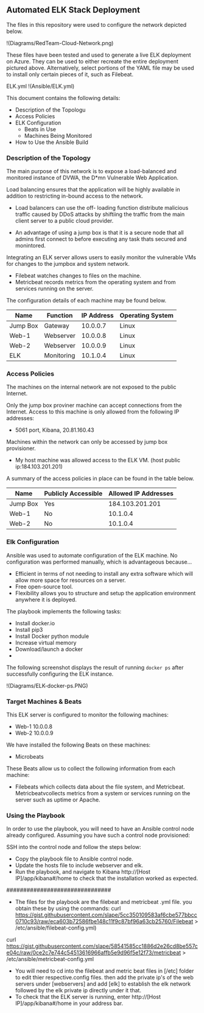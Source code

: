 ## Automated ELK Stack Deployment

The files in this repository were used to configure the network depicted below.

!(Diagrams/RedTeam-Cloud-Network.png)

These files have been tested and used to generate a live ELK deployment on Azure. They can be used to either recreate the entire deployment pictured above. Alternatively, select portions of the YAML file may be used to install only certain pieces of it, such as Filebeat.

  ELK.yml
!(Ansible/ELK.yml)

This document contains the following details:
- Description of the Topologu
- Access Policies
- ELK Configuration
  - Beats in Use
  - Machines Being Monitored
- How to Use the Ansible Build


### Description of the Topology

The main purpose of this network is to expose a load-balanced and monitored instance of DVWA, the D*mn Vulnerable Web Application.

Load balancing ensures that the application will be highly available in addition to restricting in-bound access to the network.

- Load balancers can use the off- loading function distribute malicious traffic caused by DDoS attacks by shiftiing the traffic from the main client server to a public cloud provider.  

- An advantage of using a jump box is that it is a secure node that all admins first connect to before executing any task thats secured and monintored.

Integrating an ELK server allows users to easily monitor the vulnerable VMs for changes to the jumpbox and system network.
- Filebeat watches changes to files on the machine.
- Metricbeat records metrics from the operating system and from services running on the server. 

The configuration details of each machine may be found below.


| Name     | Function | IP Address | Operating System |
|----------|----------|------------|------------------|
|Jump Box  |Gateway   |10.0.0.7    | Linux            |
|Web-1     |Webserver |10.0.0.8    | Linux            |
|Web-2     |Webserver |10.0.0.9    | Linux            |
|ELK       |Monitoring|10.1.0.4    | Linux            |
### Access Policies

The machines on the internal network are not exposed to the public Internet. 

Only the jump box proviner machine can accept connections from the Internet. Access to this machine is only allowed from the following IP addresses:
- 5061 port, Kibana, 20.81.160.43

Machines within the network can only be accessed by jump box provisioner.
- My host machine was allowed access to the ELK VM. (host public ip:184.103.201.201)

A summary of the access policies in place can be found in the table below.

| Name     | Publicly Accessible | Allowed IP Addresses |
|----------|---------------------|----------------------|
|Jump Box  |Yes                  |184.103.201.201       |
|Web-1     |No                   |10.1.0.4              |
|Web-2     |No                   |10.1.0.4              |

### Elk Configuration

Ansible was used to automate configuration of the ELK machine. No configuration was performed manually, which is advantageous because...

- Efficient in terms of not needing to install any extra software which will allow more space for resources on a server.
- Free open-source tool.
- Flexibility allows you to structure and setup the application environment anywhere it is deployed.

The playbook implements the following tasks:
- Install docker.io
- Install pip3
- Install Docker python module
- Increase virtual memory
- Download/launch a docker
- 
The following screenshot displays the result of running `docker ps` after successfully configuring the ELK instance.

!(Diagrams/ELK-docker-ps.PNG)

### Target Machines & Beats
This ELK server is configured to monitor the following machines:
- Web-1 10.0.0.8
- Web-2 10.0.0.9

We have installed the following Beats on these machines:
- Microbeats

These Beats allow us to collect the following information from each machine:
- Filebeats which collects data about the file system, and Metricbeat. Metricbeatvcollects metrics from a system or services running on the server such as uptime or Apache.

### Using the Playbook
In order to use the playbook, you will need to have an Ansible control node already configured. Assuming you have such a control node provisioned: 

SSH into the control node and follow the steps below:
- Copy the playbook file to Ansible control node.
- Update the hosts file to include webserver and elk.
- Run the playbook, and navigate to Kibana http://[Host IP]/app/kibana#/home to check that the installation worked as expected.

###############################
- The files for the playbook are the filebeat and metricbeat .yml file. you obtain these by using the commands:
curl https://gist.githubusercontent.com/slape/5cc350109583af6cbe577bbcc0710c93/raw/eca603b72586fbe148c11f9c87bf96a63cb25760/Filebeat > /etc/ansible/filebeat-config.yml) 

curl https://gist.githubusercontent.com/slape/58541585cc1886d2e26cd8be557ce04c/raw/0ce2c7e744c54513616966affb5e9d96f5e12f73/metricbeat > /etc/ansible/metricbeat-config.yml

- You will need to cd into the filebeat and metric beat files in [/etc] folder to edit thier respective.config files. then add the private ip's of the web servers under [webservers] and add [elk] to establish the elk network followed by the elk private ip directly under it that.
- To check that the ELK server is running, enter http://[Host IP]/app/kibana#/home in your address bar.
